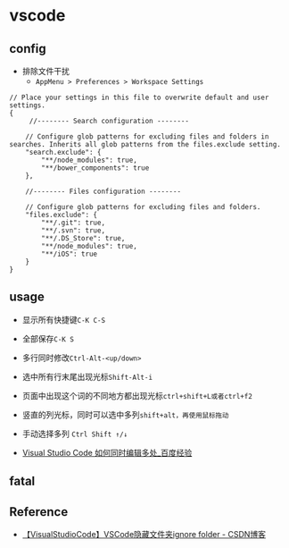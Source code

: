 # vscode

## config

- 排除文件干扰
    - `AppMenu > Preferences > Workspace Settings`

```
// Place your settings in this file to overwrite default and user settings.  
{  
     //-------- Search configuration --------  
  
    // Configure glob patterns for excluding files and folders in searches. Inherits all glob patterns from the files.exclude setting.  
    "search.exclude": {  
        "**/node_modules": true,  
        "**/bower_components": true  
    },  
  
    //-------- Files configuration --------  
  
    // Configure glob patterns for excluding files and folders.  
    "files.exclude": {  
        "**/.git": true,  
        "**/.svn": true,  
        "**/.DS_Store": true,  
        "**/node_modules": true,  
        "**/iOS": true  
    }  
}  
```

## usage

- 显示所有快捷键`C-K C-S`
- 全部保存`C-K S`
- 多行同时修改`Ctrl-Alt-<up/down>`
- 选中所有行末尾出现光标`Shift-Alt-i`
- 页面中出现这个词的不同地方都出现光标`ctrl+shift+L或者ctrl+f2`
- 竖直的列光标，同时可以选中多列`shift+alt，再使用鼠标拖动`
- 手动选择多列 `Ctrl Shift ↑/↓`

- [Visual Studio Code 如何同时编辑多处_百度经验](https://jingyan.baidu.com/article/3052f5a1066eb597f31f86db.html)

## fatal

## Reference

- [【VisualStudioCode】VSCode隐藏文件夹ignore folder - CSDN博客](https://blog.csdn.net/teng_ontheway/article/details/51697778)